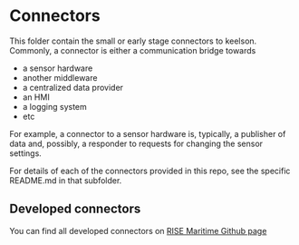 # Connectors

This folder contain the small or early stage connectors to keelson. Commonly, a connector is either a communication bridge towards

* a sensor hardware
* another middleware
* a centralized data provider
* an HMI
* a logging system
* etc

For example, a connector to a sensor hardware is, typically, a publisher of data and, possibly, a responder to requests for changing the sensor settings.

For details of each of the connectors provided in this repo, see the specific README.md in that subfolder.

## Developed connectors

You can find all developed connectors on [RISE Maritime Github page](https://github.com/RISE-Maritime)
